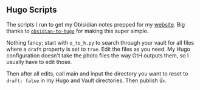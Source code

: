 ## Hugo Scripts

The scripts I run to get my Obisidian notes prepped for my [website](https://mrpointing.com). Big thanks to 
[`obsidian-to-hugo`](https://github.com/devidw/obsidian-to-hugo) for making this super simple.

Nothing fancy; start with `o_to_h.py` to search through your vault for all files where a `draft` property 
is set to `true`. Edit the files as you need. My Hugo configuration doesn't take the photo files the way OtH outputs 
them, so I usually have to edit those.

Then after all edits, call main and input the directory you want to reset to `draft: false` in my Hugo and Vault 
directories. Then publish 👍.